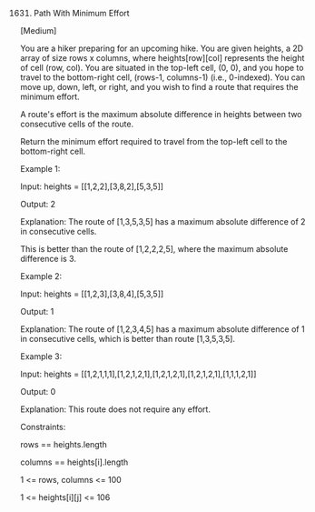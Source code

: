 1631. Path With Minimum Effort

[Medium]

You are a hiker preparing for an upcoming hike. You are given heights, a 2D array of size rows x columns, where heights[row][col] represents the height of cell (row, col). You are situated in the top-left cell, (0, 0), and you hope to travel to the bottom-right cell, (rows-1, columns-1) (i.e., 0-indexed). You can move up, down, left, or right, and you wish to find a route that requires the minimum effort.

A route's effort is the maximum absolute difference in heights between two consecutive cells of the route.

Return the minimum effort required to travel from the top-left cell to the bottom-right cell.

Example 1:

Input: heights = [[1,2,2],[3,8,2],[5,3,5]]

Output: 2

Explanation: The route of [1,3,5,3,5] has a maximum absolute difference of 2 in consecutive cells.

This is better than the route of [1,2,2,2,5], where the maximum absolute difference is 3.

Example 2:

Input: heights = [[1,2,3],[3,8,4],[5,3,5]]

Output: 1

Explanation: The route of [1,2,3,4,5] has a maximum absolute difference of 1 in consecutive cells, which is better than route [1,3,5,3,5].

Example 3:

Input: heights = [[1,2,1,1,1],[1,2,1,2,1],[1,2,1,2,1],[1,2,1,2,1],[1,1,1,2,1]]

Output: 0

Explanation: This route does not require any effort.

Constraints:

rows == heights.length

columns == heights[i].length

1 <= rows, columns <= 100

1 <= heights[i][j] <= 106
